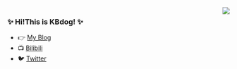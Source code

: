 <!--img align="right" src="https://github-readme-stats.vercel.app/api?username=kbdog&show_icons=true&icon_color=CE1D2D&text_color=718096&bg_color=00000000&hide_title=true&hide_border=true" -->
<img align="right" src="https://github-readme-stats.vercel.app/api?username=kbdog&hide_border=true&show_icons=true&icon_color=CE1D2D" />

### :sparkles: Hi!This is KBdog! :sparkles:
- :point_right: [My Blog](https://kbdog.github.io/)
- :tv: [Bilibili](https://space.bilibili.com/3368545)
- :bird: [Twitter](https://twitter.com/yu1246450339)

<!--
**KBdog/KBdog** is a ✨ _special_ ✨ repository because its `README.md` (this file) appears on your GitHub profile.

Here are some ideas to get you started:

- 🔭 I’m currently working on ...
- 🌱 I’m currently learning ...
- 👯 I’m looking to collaborate on ...
- 🤔 I’m looking for help with ...
- 💬 Ask me about ...
- 📫 How to reach me: ...
- 😄 Pronouns: ...
- ⚡ Fun fact: ...
-->
